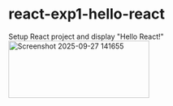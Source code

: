 # react-exp1-hello-react
Setup React project and display "Hello React!"
<img width="277" height="113" alt="Screenshot 2025-09-27 141655" src="https://github.com/user-attachments/assets/bf1820e2-79a1-4d5c-b57f-3fa89f01ada9" />
